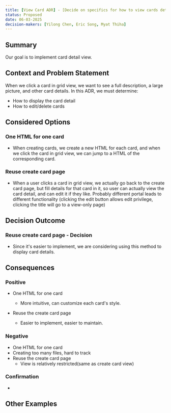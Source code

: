 ```yaml
---
title: [View Card ADR] - [Decide on specifics for how to view cards detail]
status: Proposed
date: 06-03-2025
decision-makers: [Yilong Chen, Eric Song, Myat Thiha]
---
```


## Summary

Our goal is to implement card detail view.

## Context and Problem Statement

When we click a card in grid view, we want to see a full description, a large picture, and other card details. In this ADR, we must determine:

- How to display the card detail
- How to edit/delete cards

## Considered Options

### One HTML for one card

- When creating cards, we create a new HTML for each card, and when we click the card in grid view, we can jump to a HTML of the corresponding card.

### Reuse create card page

- When a user clicks a card in grid view, we actually go back to the create card page, but fill details for that card in it, so user can actually view the card detail, and can edit it if they like. Probably different portal leads to different functionality (clicking the edit button allows edit privilege, clicking the title will go to a view-only page)

## Decision Outcome

### Reuse create card page - Decision

- Since it's easier to implement, we are considering using this method to display card details.

## Consequences

### Positive

- One HTML for one card

  - More intuitive, can customize each card's style.

- Reuse the create card page
  - Easier to implement, easier to maintain.

### Negative

- One HTML for one card
- Creating too many files, hard to track
- Reuse the create card page
  - View is relatively restricted(same as create card view)

### Confirmation

-

## Other Examples
